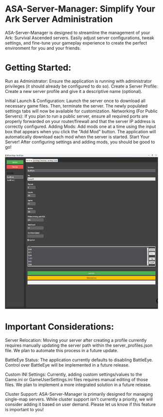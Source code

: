 # ASA-Server-Manager: Simplify Your Ark Server Administration
ASA-Server-Manager is designed to streamline the management of your Ark: Survival Ascended servers. Easily adjust server configurations, tweak settings, and fine-tune your gameplay experience to create the perfect environment for you and your friends.

# Getting Started:
Run as Administrator: Ensure the application is running with administrator privileges (it should already be configured to do so).
Create a Server Profile: Create a new server profile and give it a descriptive name (optional).

Initial Launch & Configuration: Launch the server once to download all necessary game files. Then, terminate the server. The newly populated settings tabs will now be available for customization.
Networking (For Public Servers): If you plan to run a public server, ensure all required ports are properly forwarded on your router/firewall and that the server IP address is correctly configured.
Adding Mods: Add mods one at a time using the input box that appears when you click the "Add Mod" button. The application will automatically download each mod when the server is started.
Start Your Server! After configuring settings and adding mods, you should be good to go!

<img src="https://github.com/bob-51-tech/ASA-Server-Manager/blob/main/Screenshot%202025-04-06%20170709.png" height="512" width="512" >


# Important Considerations:
Server Relocation: Moving your server after creating a profile currently requires manually updating the server path within the server_profiles.json file. We plan to automate this process in a future update.

BattleEye Status: The application currently defaults to disabling BattleEye. Control over BattleEye will be implemented in a future release.

Custom INI Settings: Currently, adding custom settings/values to the Game.ini or GameUserSettings.ini files requires manual editing of those files. We plan to implement a more integrated solution in a future release.

Cluster Support: ASA-Server-Manager is primarily designed for managing single-map servers. While cluster support isn't currently a priority, we will consider adding it based on user demand. Please let us know if this feature is important to you!

